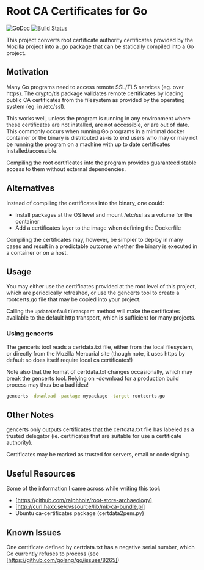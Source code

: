 # Root CA Certificates for Go

[![GoDoc](https://godoc.org/github.com/gwatts/rootcerts?status.svg)](https://godoc.org/github.com/gwatts/rootcerts)
[![Build Status](https://travis-ci.org/gwatts/rootcerts.svg?branch=master)](https://travis-ci.org/gwatts/rootcerts)

This project converts root certificate authority certificates provided by the
Mozilla project into a .go package that can be statically compiled into a Go
project.

## Motivation

Many Go programs need to access remote SSL/TLS services (eg. over https).
The crypto/tls package validates remote certificates by loading public CA
certificates from the filesystem as provided by the operating system
(eg. in /etc/ssl).

This works well, unless the program is running in any environment where these
certificates are not installed, are not accessible, or are out of date.  This
commonly occurs when running Go programs in a minimal docker container or the 
binary is distributed as-is to end users who may or may not be running the program
on a machine with up to date certificates installed/accessible.

Compiling the root certificates into the program provides guaranteed stable
access to them without external dependencies.

## Alternatives

Instead of compiling the certificates into the binary, one could:

* Install packages at the OS level and mount /etc/ssl as a volume for the
container
* Add a certificates layer to the image when defining the Dockerfile

Compiling the certificates may, however, be simpler to deploy in many cases and
result in a predictable outcome whether the binary is executed in a container
or on a host.

## Usage

You may either use the certificates provided at the root level of this project,
which are periodically refreshed, or use the gencerts tool to create a
rootcerts.go file that may be copied into your project.

Calling the `UpdateDefaultTransport` method will make the certificates available
to the default http transport, which is sufficient for many projects.

### Using gencerts

The gencerts tool reads a certdata.txt file, either from the local filesystem,
or directly from the Mozilla Mercurial site (though note, it uses https by
default so does itself require local ca certificates!)

Note also that the format of certdata.txt changes occasionally, which may break
the gencerts tool.  Relying on -download for a production build process may
thus be a bad idea!

```bash
gencerts -download -package mypackage -target rootcerts.go
```

## Other Notes

gencerts only outputs certificates that the certdata.txt file has labeled as
a trusted delegator (ie. certificates that are suitable for use a certificate
authority).

Certificates may be marked as trusted for servers, email or code signing.

## Useful Resources

Some of the information I came across while writing this tool:

* [https://github.com/ralphholz/root-store-archaeology]
* [http://curl.haxx.se/cvssource/lib/mk-ca-bundle.pl]
* Ubuntu ca-certificates package (certdata2pem.py)

## Known Issues

One certificate defined by certdata.txt has a negative serial number, which Go
currently refuses to process (see  [https://github.com/golang/go/issues/8265])
